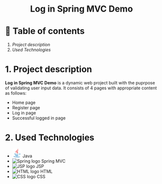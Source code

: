 # <p align="center"> Log in Spring MVC Demo <p>

# 📃 Table of contents

1. _Project description_
2. _Used Technologies_

# 1. Project description

**Log in Spring MVC Demo** is a dynamic web project built with the puprpose of validating user input data. It consists of 4 pages with appropriate content as follows:

- Home page
- Register page
- Log in page
- Successful logged in page

# 2. Used Technologies

- <img src="https://raw.githubusercontent.com/devicons/devicon/master/icons/java/java-original.svg" alt="Java logo" width="30" height="30"/> Java
- <img src="https://cdn.worldvectorlogo.com/logos/spring-3.svg" alt="Spring logo" width="30" height="30"> Spring MVC
- <img src="https://www.svgrepo.com/show/142781/jsp-file-format-symbol.svg" alt="JSP logo" width="30" height="30"> JSP
- <img src="https://cdn.worldvectorlogo.com/logos/html-1.svg" alt="HTML logo" width="30" height="30"> HTML
- <img src="https://www.svgrepo.com/show/102011/css-3.svg" alt="CSS logo" width="30" height="30"> CSS
